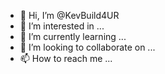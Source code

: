- 👋 Hi, I’m @KevBuild4UR
- 👀 I’m interested in ...
- 🌱 I’m currently learning ...
- 💞️ I’m looking to collaborate on ...
- 📫 How to reach me ...

<!---
KevBuild4UR/KevBuild4UR is a ✨ special ✨ repository because its `README.md` (this file) appears on your GitHub profile.
You can click the Preview link to take a look at your changes.
--->
